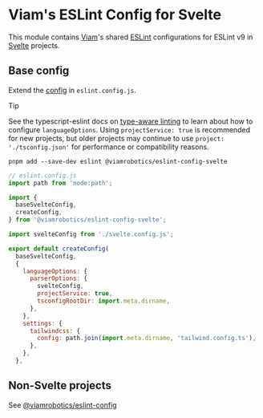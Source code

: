 # Viam's ESLint Config for Svelte

This module contains [Viam][]'s shared [ESLint][] configurations for ESLint v9 in [Svelte][] projects.

[viam]: https://www.viam.com/
[eslint]: https://eslint.org/
[svelte]: https://svelte.dev/

## Base config

Extend the [config](./eslint-config-svelte.js) in `eslint.config.js`.

> [!TIP]
> See the typescript-eslint docs on [type-aware linting](https://typescript-eslint.io/getting-started/typed-linting) to learn about how to configure `languageOptions`. Using `projectService: true` is recommended for new projects, but older projects may continue to use `project: './tsconfig.json'` for performance or compatibility reasons.

```shell
pnpm add --save-dev eslint @viamrobotics/eslint-config-svelte
```

```js
// eslint.config.js
import path from 'node:path';

import {
  baseSvelteConfig,
  createConfig,
} from '@viamrobotics/eslint-config-svelte';

import svelteConfig from './svelte.config.js';

export default createConfig(
  baseSvelteConfig,
  {
    languageOptions: {
      parserOptions: {
        svelteConfig,
        projectService: true,
        tsconfigRootDir: import.meta.dirname,
      },
    },
    settings: {
      tailwindcss: {
        config: path.join(import.meta.dirname, 'tailwind.config.ts'),
      },
    },
  },
```

## Non-Svelte projects

See [@viamrobotics/eslint-config](../eslint-config/)
